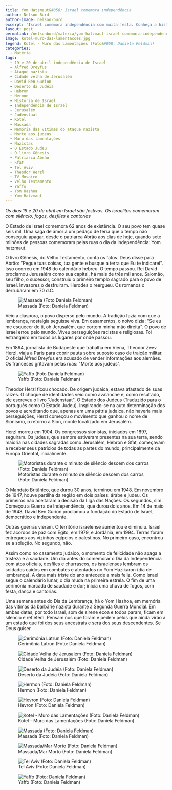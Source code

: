 ```yaml
---
title: Yom Hatzmaut&#058; Israel comemora independência
author: Nelson Burd
author-image: nelson-burd
excerpt: 'Israel comemora independência com muita festa. Conheça a história, as comemorações e OS pontos turísticos da próxima homenageada da Fliporto.'
layout: post
permalink: /nelsonburd/materia/yom-hatzmaut-israel-comemora-independencia/
image: kotel-muro-das-lamentacoes.jpg
legend: Kotel - Muro das Lamentações (Foto&#058; Daniela Feldman)
categories:
  - Matéria
tags:
  - 19 e 20 de abril independência de Israel
  - Alfred Dreyfus
  - Ataque nazista
  - Cidade velha de Jerusalém
  - David Ben Gurion
  - Deserto da Judéia
  - Hebron
  - Hermon
  - História de Israel
  - Independência de Israel
  - Jerusalém
  - Judenstaat
  - Kotel
  - Massada
  - Memória das vítimas do ataque nazista
  - Morte aos judeus
  - Muro das lamentações
  - Nazistas
  - O Estado Judeu
  - O livro Gênesis
  - Patriarca Abrão
  - Sfat
  - Tel Aviv
  - Theodor Herzl
  - TV Mosaico
  - Velho Testamento
  - Yaffo
  - Yom Hashoa
  - Yom Hatzmaut
---
```

*Os dias 19 e 20 de abril em Israel são festivos. Os israelitas comemoram com silêncio, fogos, desfiles e cantorias*

O Estado de Israel comemora 62 anos de existência. O seu povo tem quase seis mil. Uma saga de amor a um pedaço de terra que o tempo não conseguiu apagar, desde o patriarca Abrão aos dias de hoje, quando sete milhões de pessoas comemoram pelas ruas o dia da independência: Yom hatzmaut.

O livro Gênesis, do Velho Testamento, conta os fatos. Deus disse para Abrão: "Pegue tuas coisas, tua gente e busque a terra que Eu te indicarei". Isso ocorreu em 1948 do calendário hebreu. O tempo passou. Rei David proclamou Jerusalém como sua capital, há mais de três mil anos. Salomão, seu filho, o sucessor, construiu o primeiro templo sagrado para o povo de Israel. Invasores o destruíram. Herodes o reergueu. Os romanos o derrubaram em 70 d.C.

<figure><img src="https://raw.githubusercontent.com/revistazena/img/master/daniela-feldman-massada-5.jpg" alt="Massada (Foto Daniela Feldman)" title="Massada (Foto Daniela Feldman)" /><figcaption class="legenda">Massada (Foto: Daniela Feldman)</figcaption></figure>

Veio a diáspora, o povo disperso pelo mundo. A tradição fazia com que a lembrança, nostalgia seguisse viva. Em casamentos, o noivo dizia: "Se eu me esquecer de ti, oh Jerusalém, que cortem minha mão direita". O povo de Israel errou pelo mundo. Viveu perseguições racistas e religiosas. Foi estrangeiro em todos os lugares por onde passou.

Em 1894, jornalista de Budapeste que trabalha em Viena, Theodor Zeev Herzl, viaja a Paris para cobrir pauta sobre suposto caso de traição militar. O oficial Alfred Dreyfus era acusado de vender informações aos alemães. Os franceses gritavam pelas ruas: "Morte aos judeus".

<figure><img src="https://raw.githubusercontent.com/revistazena/img/master/daniela-feldman-yaffo-3.jpg" alt="Yaffo (Foto Daniela Feldman)" title="Yaffo (Foto Daniela Feldman)" /><figcaption class="legenda">Yaffo (Foto: Daniela Feldman)</figcaption></figure>

Theodor Herzl ficou chocado. De origem judaica, estava afastado de suas raízes. O choque de identidades veio como avalanche e, como resultado, ele escreveu o livro "Judenstaat", O Estado dos Judeus (Traduzido para o português como O Estado Judeu). Inspirando-se na auto determinação dos povos e acreditando que, apenas em uma pátria judaica, não haveria mais perseguições, Herzl começou o movimento que ganhou o nome de Sionismo, o retorno a Sion, monte localizado em Jerusalém.

Herzl morreu em 1904. Os congressos sionistas, iniciados em 1897, seguiram. Os judeus, que sempre estiveram presentes na sua terra, sendo maioria nas cidades sagradas como Jerusalém, Hebron e Sfat, começavam a receber seus patrícios de todas as partes do mundo, principalmente da Europa Oriental, inicialmente.

<figure class="figure figure-50 left"><img src="https://raw.githubusercontent.com/revistazena/img/master/daniela-feldman-motoristas-minuto-silencio.jpg" alt="Motoristas durante o minuto de silêncio descem dos carros (Foto: Daniela Feldman)" title="Motoristas durante o minuto de silêncio descem dos carros (Foto: Daniela Feldman)" /><figcaption class="legenda">Motoristas durante o minuto de silêncio descem dos carros (Foto: Daniela Feldman)</figcaption></figure>

O Mandato Britânico, que durou 30 anos, terminou em 1948. Em novembro de 1947, houve partilha da região em dois países: árabe e judeu. Os primeiros não aceitaram a decisão da Liga das Nações. Os segundos, sim. Começou a Guerra de Independência, que durou dois anos. Em 14 de maio de 1948, David Ben Gurion proclamou a fundação do Estado de Israel, democrático e independente.

Outras guerras vieram. O território israelense aumentou e diminuiu. Israel fez acordos de paz com Egito, em 1979, e Jordânia, em 1994. Terras foram entregues aos vizinhos egípcios e palestinos. No primeiro caso, encontrou-se a solução. No segundo, não.

Assim como no casamento judaico, o momento de felicidade não apaga a tristeza e a saudade. Um dia antes do comemorar o Dia da Independência com atos oficiais, desfiles e churrascos, os israelenses lembram os soldados caídos em combates e atentados no Yom Hazikaron (dia de lembrança). A data mais triste do ano antecede a mais feliz. Como Israel segue o calendário lunar, o dia muda na primeira estrela. O fim de uma cerimônia marcada de saudade e dor; inicia uma chuva de fogos, com festa, dança e cantorias.

Uma semana antes do Dia da Lembrança, há o Yom Hashoa, em memória das vitimas da barbárie nazista durante a Segunda Guerra Mundial. Em ambas datas, por todo Israel, som de sirene ecoa e todos param, ficam em silencio e refletem. Pensam nos que foram e pedem pelos que ainda virão a um estado que foi dos seus ancestrais e será dos seus descendentes. Se Deus quiser.


<figure><img src="https://raw.githubusercontent.com/revistazena/img/master/daniela-feldman-cerimonia-latrun.jpg" alt="Cerimônia Latrun (Foto: Daniela Feldman)" title="Cerimônia Latrun (Foto: Daniela Feldman)" /><figcaption class="legenda">Cerimônia Latrun (Foto: Daniela Feldman)</figcaption></figure>

<figure><img src="https://raw.githubusercontent.com/revistazena/img/master/daniela-feldman-cidade-velha-de-jerusalem.jpg" alt="Cidade Velha de Jerusalém (Foto: Daniela Feldman)" title="Cidade Velha de Jerusalém (Foto: Daniela Feldman)" /><figcaption class="legenda">Cidade Velha de Jerusalém (Foto: Daniela Feldman)</figcaption></figure>

<figure><img src="https://raw.githubusercontent.com/revistazena/img/master/daniela-feldman-deserto-da-judeia.jpg" alt="Deserto da Judéia (Foto: Daniela Feldman)" title="Deserto da Judéia (Foto: Daniela Feldman)" /><figcaption class="legenda">Deserto da Judéia (Foto: Daniela Feldman)</figcaption></figure>

<figure><img src="https://raw.githubusercontent.com/revistazena/img/master/daniela-feldman-hermon.jpg" alt="Hermon (Foto: Daniela Feldman)" title="Hermon (Foto: Daniela Feldman)" /><figcaption class="legenda">Hermon (Foto: Daniela Feldman)</figcaption></figure>

<figure><img src="https://raw.githubusercontent.com/revistazena/img/master/daniela-feldman-hevron.jpg" alt="Hevron (Foto: Daniela Feldman)" title="Hevron (Foto: Daniela Feldman)" /><figcaption class="legenda">Hevron (Foto: Daniela Feldman)</figcaption></figure>

<figure><img src="https://raw.githubusercontent.com/revistazena/img/master/daniela-feldman-kotel-muro-das-lamentacoes.jpg" alt="Kotel - Muro das Lamentações (Foto: Daniela Feldman)" title="Kotel - Muro das Lamentações (Foto: Daniela Feldman)" /><figcaption class="legenda">Kotel - Muro das Lamentações (Foto: Daniela Feldman)</figcaption></figure>

<figure><img src="https://raw.githubusercontent.com/revistazena/img/master/daniela-feldman-massada.jpg" alt="Massada (Foto: Daniela Feldman)" title="Massada (Foto: Daniela Feldman)" /><figcaption class="legenda">Massada (Foto: Daniela Feldman)</figcaption></figure>

<figure><img src="https://raw.githubusercontent.com/revistazena/img/master/daniela-feldman-massada-mar-morto.jpg" alt="Massada/Mar Morto (Foto: Daniela Feldman)" title="Massada/Mar Morto (Foto: Daniela Feldman)" /><figcaption class="legenda">Massada/Mar Morto (Foto: Daniela Feldman)</figcaption></figure>

<figure><img src="https://raw.githubusercontent.com/revistazena/img/master/daniela-feldman-tel-aviv.jpg" alt="Tel Aviv (Foto: Daniela Feldman)" title="Tel Aviv (Foto: Daniela Feldman)" /><figcaption class="legenda">Tel Aviv (Foto: Daniela Feldman)</figcaption></figure>

<figure><img src="https://raw.githubusercontent.com/revistazena/img/master/daniela-feldman-yaffo.jpg" alt="Yaffo (Foto: Daniela Feldman)" title="Yaffo (Foto: Daniela Feldman)" /><figcaption class="legenda">Yaffo (Foto: Daniela Feldman)</figcaption></figure>